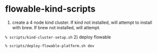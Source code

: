 # flowable-kind-scripts

1) create a 4 node kind cluster. If kind not installed, will attempt to install with brew. If brew not installed, will attempt.

`% scripts/kind-cluster-setup.sh`
2) deploy flowable

`% scripts/deploy-flowable-platform.sh dev`
